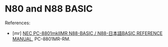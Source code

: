 N80 and N88 BASIC
=================


References:
- \[mr] [NEC PC-8801mkIIMR N88-BASIC / N88-日本語BASIC REFERENCE
  MANUAL][mr], PC-8801MR-RM.


<!-------------------------------------------------------------------->
[mr]: https://archive.org/stream/NECPC8801mkIIMRN88BASICN88BASICREFERENCEMANUAL1986L#mode/1up
